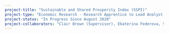 ```yaml
---
project-title: "Sustainable and Shared Prosperity Index (SSPI)"
project-type: "Economic Research - Research Apprentice to Lead Analyst and Project Manager"
project-status: "In Progress Since August 2020"
project-collaborators: "Clair Brown (Supervisor), Ekaterina Federova, Sangcheol Moon, Tai Lohrer, Uma Krishnaswammy, Ryusuke Kondo, FINISH LIST"
---
```

